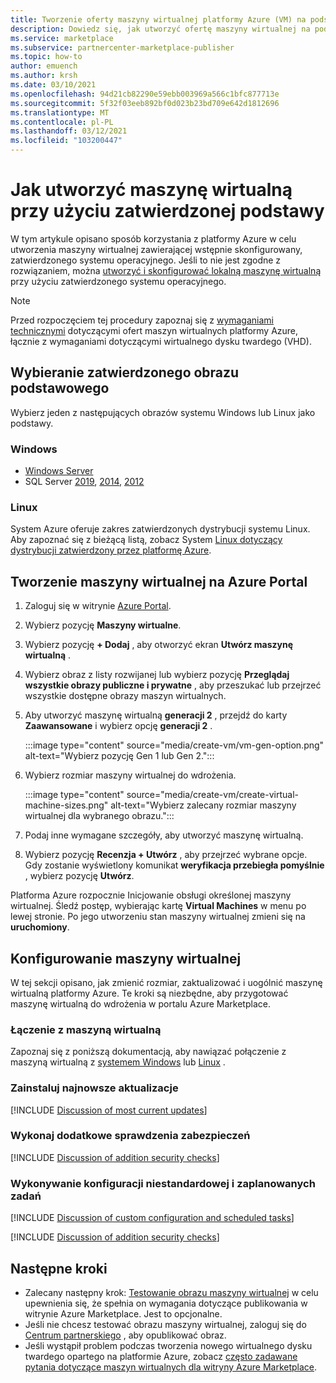 ```yaml
---
title: Tworzenie oferty maszyny wirtualnej platformy Azure (VM) na podstawie zatwierdzonej podstawy, Azure Marketplace
description: Dowiedz się, jak utworzyć ofertę maszyny wirtualnej na podstawie zatwierdzonej podstawy.
ms.service: marketplace
ms.subservice: partnercenter-marketplace-publisher
ms.topic: how-to
author: emuench
ms.author: krsh
ms.date: 03/10/2021
ms.openlocfilehash: 94d21cb82290e59ebb003969a566c1bfc877713e
ms.sourcegitcommit: 5f32f03eeb892bf0d023b23bd709e642d1812696
ms.translationtype: MT
ms.contentlocale: pl-PL
ms.lasthandoff: 03/12/2021
ms.locfileid: "103200447"
---
```

# <a name="how-to-create-a-virtual-machine-using-an-approved-base"></a>Jak utworzyć maszynę wirtualną przy użyciu zatwierdzonej podstawy

W tym artykule opisano sposób korzystania z platformy Azure w celu utworzenia maszyny wirtualnej zawierającej wstępnie skonfigurowany, zatwierdzonego systemu operacyjnego. Jeśli to nie jest zgodne z rozwiązaniem, można [utworzyć i skonfigurować lokalną maszynę wirtualną](azure-vm-create-using-own-image.md) przy użyciu zatwierdzonego systemu operacyjnego.

> [!NOTE]
> Przed rozpoczęciem tej procedury zapoznaj się z [wymaganiami technicznymi](marketplace-virtual-machines.md#technical-requirements) dotyczącymi ofert maszyn wirtualnych platformy Azure, łącznie z wymaganiami dotyczącymi wirtualnego dysku twardego (VHD).

## <a name="select-an-approved-base-image"></a>Wybieranie zatwierdzonego obrazu podstawowego

Wybierz jeden z następujących obrazów systemu Windows lub Linux jako podstawy.

### <a name="windows"></a>Windows

- [Windows Server](https://azuremarketplace.microsoft.com/en-us/marketplace/apps/microsoftwindowsserver.windowsserver?tab=Overview)
- SQL Server [2019](https://azuremarketplace.microsoft.com/marketplace/apps/microsoftsqlserver.sql2019-ws2019?tab=Overview), [2014](https://azuremarketplace.microsoft.com/marketplace/apps/microsoftsqlserver.sql2014sp3-ws2012r2?tab=Overview), [2012](https://azuremarketplace.microsoft.com/marketplace/apps/microsoftsqlserver.sql2012sp4-ws2012r2?tab=Overview)

### <a name="linux"></a>Linux

System Azure oferuje zakres zatwierdzonych dystrybucji systemu Linux. Aby zapoznać się z bieżącą listą, zobacz System [Linux dotyczący dystrybucji zatwierdzony przez platformę Azure](../virtual-machines/linux/endorsed-distros.md).

## <a name="create-vm-on-the-azure-portal"></a>Tworzenie maszyny wirtualnej na Azure Portal

1. Zaloguj się w witrynie [Azure Portal](https://ms.portal.azure.com/).
2. Wybierz pozycję **Maszyny wirtualne**.
3. Wybierz pozycję **+ Dodaj** , aby otworzyć ekran **Utwórz maszynę wirtualną** .
4. Wybierz obraz z listy rozwijanej lub wybierz pozycję **Przeglądaj wszystkie obrazy publiczne i prywatne** , aby przeszukać lub przejrzeć wszystkie dostępne obrazy maszyn wirtualnych.
5. Aby utworzyć maszynę wirtualną **generacji 2** , przejdź do karty **Zaawansowane** i wybierz opcję **generacji 2** .

    :::image type="content" source="media/create-vm/vm-gen-option.png" alt-text="Wybierz pozycję Gen 1 lub Gen 2.":::

6. Wybierz rozmiar maszyny wirtualnej do wdrożenia.

    :::image type="content" source="media/create-vm/create-virtual-machine-sizes.png" alt-text="Wybierz zalecany rozmiar maszyny wirtualnej dla wybranego obrazu.":::

7. Podaj inne wymagane szczegóły, aby utworzyć maszynę wirtualną.
8. Wybierz pozycję **Recenzja + Utwórz** , aby przejrzeć wybrane opcje. Gdy zostanie wyświetlony komunikat **weryfikacja przebiegła pomyślnie** , wybierz pozycję  **Utwórz**.

Platforma Azure rozpocznie Inicjowanie obsługi określonej maszyny wirtualnej. Śledź postęp, wybierając kartę **Virtual Machines** w menu po lewej stronie. Po jego utworzeniu stan maszyny wirtualnej zmieni się na **uruchomiony**.

## <a name="configure-the-vm"></a>Konfigurowanie maszyny wirtualnej

W tej sekcji opisano, jak zmienić rozmiar, zaktualizować i uogólnić maszynę wirtualną platformy Azure. Te kroki są niezbędne, aby przygotować maszynę wirtualną do wdrożenia w portalu Azure Marketplace.

### <a name="connect-to-your-vm"></a>Łączenie z maszyną wirtualną

Zapoznaj się z poniższą dokumentacją, aby nawiązać połączenie z maszyną wirtualną z [systemem Windows](../virtual-machines/windows/connect-logon.md) lub [Linux](../virtual-machines/linux/ssh-from-windows.md#connect-to-your-vm) .

### <a name="install-the-most-current-updates"></a>Zainstaluj najnowsze aktualizacje

[!INCLUDE [Discussion of most current updates](includes/most-current-updates.md)]

### <a name="perform-additional-security-checks"></a>Wykonaj dodatkowe sprawdzenia zabezpieczeń

[!INCLUDE [Discussion of addition security checks](includes/additional-security-checks.md)]

### <a name="perform-custom-configuration-and-scheduled-tasks"></a>Wykonywanie konfiguracji niestandardowej i zaplanowanych zadań

[!INCLUDE [Discussion of custom configuration and scheduled tasks](includes/custom-config.md)]

[!INCLUDE [Discussion of addition security checks](includes/size-connect-generalize.md)]

## <a name="next-steps"></a>Następne kroki

- Zalecany następny krok: [Testowanie obrazu maszyny wirtualnej](azure-vm-image-test.md) w celu upewnienia się, że spełnia on wymagania dotyczące publikowania w witrynie Azure Marketplace. Jest to opcjonalne.
- Jeśli nie chcesz testować obrazu maszyny wirtualnej, zaloguj się do [Centrum partnerskiego](https://partner.microsoft.com/) , aby opublikować obraz.
- Jeśli wystąpił problem podczas tworzenia nowego wirtualnego dysku twardego opartego na platformie Azure, zobacz [często zadawane pytania dotyczące maszyn wirtualnych dla witryny Azure Marketplace](azure-vm-create-faq.md).
